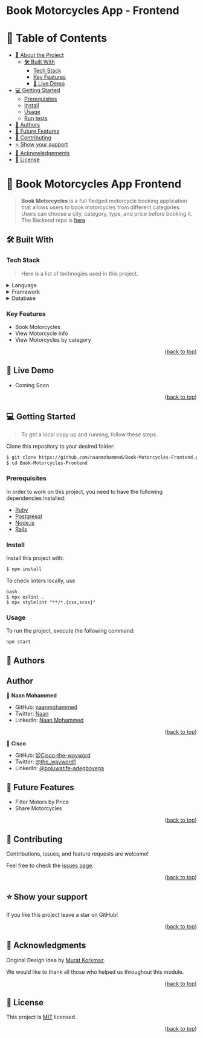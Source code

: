 # Book Motorcycles App - Frontend


# 📗 Table of Contents

- [📖 About the Project](#about-project)
  - [🛠 Built With](#built-with)
    - [Tech Stack](#tech-stack)
    - [Key Features](#key-features)
    - [🚀 Live Demo](#live-demo)
- [💻 Getting Started](#getting-started)
  - [Prerequisites](#prerequisites)
  - [Install](#install)
  - [Usage](#usage)
  - [Run tests](#run-tests)
- [👥 Authors](#authors)
- [🔭 Future Features](#future-features)
- [🤝 Contributing](#contributing)
- [⭐️ Show your support](#support)
- [🙏 Acknowledgements](#acknowledgements)
- [📝 License](#license)




# 📖 Book Motorcycles App Frontend <a name="about-project"></a>

> **Book Motorcycles** is a full fledged motorcycle booking application that allows users to book motorcycles from different categories. Users can choose a city, category, type, and price before booking it. The Backend repo is [here](https://github.com/naanmohammed/Book-Motorcycles-Backend)


## 🛠 Built With <a name="built-with"></a>

### Tech Stack <a name="tech-stack"></a>

> Here is a list of technogies used in this project.

<details>
  <summary>Language</summary>
  <ul>
    <li><a href="https://rubylang.org/">Ruby</a></li>
    <li><a href="https://developer.mozilla.org/">HTML</a></li>
    <li><a href="https://developer.mozilla.org/">CSS</a></li>
    <li><a href="https://developer.mozilla.org/">Javascript</a></li>
  </ul>
</details>

<details>
  <summary>Framework</summary>
  <ul>
    <li><a href="https://guides.rubyonrails.org/">Ruby on rails</a></li>
    <li><a href="https://developer.mozilla.org/">React</a></li>
  </ul>
</details>

<details>
<summary>Database</summary>
  <ul>
    <li><a href="https://www.postgresql.org/">PostgreSQL</a></li>
  </ul>
</details>



### Key Features <a name="key-features"></a>

- Book Motorcycles
- View Motorcycle Info
- View Motorcycles by category

<p align="right">(<a href="#readme-top">back to top</a>)</p>


## 🚀 Live Demo <a name="live-demo"></a>

- Coming Soon

<p align="right">(<a href="#readme-top">back to top</a>)</p>




## 💻 Getting Started <a name="getting-started"></a>

> To get a local copy up and running, follow these steps.

Clone this repository to your desired folder:

```bash
$ git clone https://github.com/naanmohammed/Book-Motorcycles-Frontend.git
$ cd Book-Motorcycles-Frontend
```



### Prerequisites

In order to work on this project, you need to have the following dependencies installed:

- [Ruby](https://www.ruby-lang.org/en/)
- [Postgresql](https://www.postgresql.org/)
- [Node.js](https://nodejs.org/en/)
- [Rails](https://rubyonrails.org/)



### Install

Install this project with:

```bash
$ npm install
```


To check linters locally, use

```
bash
$ npx eslint .
$ npx stylelint "**/*.{css,scss}"
```



### Usage

To run the project, execute the following command:

```
npm start
```

## 👥 Authors <a name="authors"></a>

## Author

👤 **Naan Mohammed**

- GitHub: [naanmohammed](https://github.com/naanmohammed)
- Twitter: [Naan](https://twitter.com/_naanahmed)
- LinkedIn: [Naan Mohammed](https://www.linkedin.com/in/naanahmed)
<p align="right">(<a href="#readme-top">back to top</a>)</p>

👤 **Cisco**

- GitHub: [@Cisco-the-wayword](https://github.com/Cisco-the-wayword)
- Twitter: [@the_wayword1](https://twitter.com/the_wayword1)
- LinkedIn: [@boluwatife-adegboyega](https://www.linkedin.com/in/boluwatife-adegboyega/)


## 🔭 Future Features <a name="future-features"></a>

- Filter Motors by Price
- Share Motorcycles

<p align="right">(<a href="#readme-top">back to top</a>)</p>




## 🤝 Contributing <a name="contributing"></a>

Contributions, issues, and feature requests are welcome!

Feel free to check the [issues page](../../issues/).

<p align="right">(<a href="#readme-top">back to top</a>)</p>




## ⭐️ Show your support <a name="support"></a>

If you like this project leave a star on GitHub!

<p align="right">(<a href="#readme-top">back to top</a>)</p>




## 🙏 Acknowledgments <a name="acknowledgements"></a>

Original Design Idea by [Murat Korkmaz](https://www.behance.net/muratk).

We would like to thank all those who helped us throughout this module.

<p align="right">(<a href="#readme-top">back to top</a>)</p>


## 📝 License <a name="license"></a>

This project is [MIT](./LICENSE) licensed.

<p align="right">(<a href="#readme-top">back to top</a>)</p>

